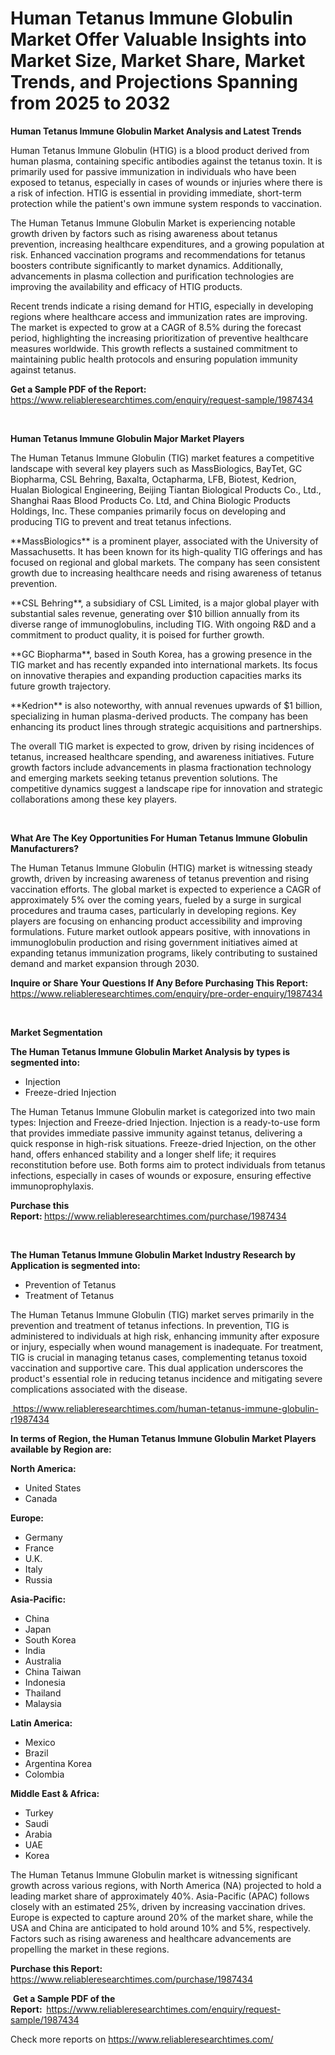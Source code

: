 <p><h1>Human Tetanus Immune Globulin Market Offer Valuable Insights into Market Size, Market Share, Market Trends, and Projections Spanning from 2025 to 2032</h1></p><p><strong>Human Tetanus Immune Globulin Market Analysis and Latest Trends</strong></p>
<p><p>Human Tetanus Immune Globulin (HTIG) is a blood product derived from human plasma, containing specific antibodies against the tetanus toxin. It is primarily used for passive immunization in individuals who have been exposed to tetanus, especially in cases of wounds or injuries where there is a risk of infection. HTIG is essential in providing immediate, short-term protection while the patient's own immune system responds to vaccination.</p><p>The Human Tetanus Immune Globulin Market is experiencing notable growth driven by factors such as rising awareness about tetanus prevention, increasing healthcare expenditures, and a growing population at risk. Enhanced vaccination programs and recommendations for tetanus boosters contribute significantly to market dynamics. Additionally, advancements in plasma collection and purification technologies are improving the availability and efficacy of HTIG products.</p><p>Recent trends indicate a rising demand for HTIG, especially in developing regions where healthcare access and immunization rates are improving. The market is expected to grow at a CAGR of 8.5% during the forecast period, highlighting the increasing prioritization of preventive healthcare measures worldwide. This growth reflects a sustained commitment to maintaining public health protocols and ensuring population immunity against tetanus.</p></p>
<p><strong>Get a Sample PDF of the Report:&nbsp;</strong> <a href="https://www.reliableresearchtimes.com/enquiry/request-sample/1987434?utm_campaign=3320&utm_medium=2&utm_source=Github&utm_content=ia&utm_term=08032025&utm_id=human-tetanus-immune-globulin">https://www.reliableresearchtimes.com/enquiry/request-sample/1987434</a></p>
<p>&nbsp;</p>
<p><strong>Human Tetanus Immune Globulin Major Market Players</strong></p>
<p><p>The Human Tetanus Immune Globulin (TIG) market features a competitive landscape with several key players such as MassBiologics, BayTet, GC Biopharma, CSL Behring, Baxalta, Octapharma, LFB, Biotest, Kedrion, Hualan Biological Engineering, Beijing Tiantan Biological Products Co., Ltd., Shanghai Raas Blood Products Co. Ltd, and China Biologic Products Holdings, Inc. These companies primarily focus on developing and producing TIG to prevent and treat tetanus infections.</p><p>**MassBiologics** is a prominent player, associated with the University of Massachusetts. It has been known for its high-quality TIG offerings and has focused on regional and global markets. The company has seen consistent growth due to increasing healthcare needs and rising awareness of tetanus prevention.</p><p>**CSL Behring**, a subsidiary of CSL Limited, is a major global player with substantial sales revenue, generating over $10 billion annually from its diverse range of immunoglobulins, including TIG. With ongoing R&D and a commitment to product quality, it is poised for further growth.</p><p>**GC Biopharma**, based in South Korea, has a growing presence in the TIG market and has recently expanded into international markets. Its focus on innovative therapies and expanding production capacities marks its future growth trajectory.</p><p>**Kedrion** is also noteworthy, with annual revenues upwards of $1 billion, specializing in human plasma-derived products. The company has been enhancing its product lines through strategic acquisitions and partnerships.</p><p>The overall TIG market is expected to grow, driven by rising incidences of tetanus, increased healthcare spending, and awareness initiatives. Future growth factors include advancements in plasma fractionation technology and emerging markets seeking tetanus prevention solutions. The competitive dynamics suggest a landscape ripe for innovation and strategic collaborations among these key players.</p></p>
<p>&nbsp;</p>
<p><strong>What Are The Key Opportunities For Human Tetanus Immune Globulin Manufacturers?</strong></p>
<p><p>The Human Tetanus Immune Globulin (HTIG) market is witnessing steady growth, driven by increasing awareness of tetanus prevention and rising vaccination efforts. The global market is expected to experience a CAGR of approximately 5% over the coming years, fueled by a surge in surgical procedures and trauma cases, particularly in developing regions. Key players are focusing on enhancing product accessibility and improving formulations. Future market outlook appears positive, with innovations in immunoglobulin production and rising government initiatives aimed at expanding tetanus immunization programs, likely contributing to sustained demand and market expansion through 2030.</p></p>
<p><strong>Inquire or Share Your Questions If Any Before Purchasing This Report:</strong> <a href="https://www.reliableresearchtimes.com/enquiry/pre-order-enquiry/1987434?utm_campaign=3320&utm_medium=2&utm_source=Github&utm_content=ia&utm_term=08032025&utm_id=human-tetanus-immune-globulin">https://www.reliableresearchtimes.com/enquiry/pre-order-enquiry/1987434</a></p>
<p>&nbsp;</p>
<p><strong>Market Segmentation</strong></p>
<p><strong>The Human Tetanus Immune Globulin Market Analysis by types is segmented into:</strong></p>
<p><ul><li>Injection</li><li>Freeze-dried Injection</li></ul></p>
<p><p>The Human Tetanus Immune Globulin market is categorized into two main types: Injection and Freeze-dried Injection. Injection is a ready-to-use form that provides immediate passive immunity against tetanus, delivering a quick response in high-risk situations. Freeze-dried Injection, on the other hand, offers enhanced stability and a longer shelf life; it requires reconstitution before use. Both forms aim to protect individuals from tetanus infections, especially in cases of wounds or exposure, ensuring effective immunoprophylaxis.</p></p>
<p><strong>Purchase this Report:&nbsp;</strong><a href="https://www.reliableresearchtimes.com/purchase/1987434?utm_campaign=3320&utm_medium=2&utm_source=Github&utm_content=ia&utm_term=08032025&utm_id=human-tetanus-immune-globulin">https://www.reliableresearchtimes.com/purchase/1987434</a></p>
<p>&nbsp;</p>
<p><strong>The Human Tetanus Immune Globulin Market Industry Research by Application is segmented into:</strong></p>
<p><ul><li>Prevention of Tetanus</li><li>Treatment of Tetanus</li></ul></p>
<p><p>The Human Tetanus Immune Globulin (TIG) market serves primarily in the prevention and treatment of tetanus infections. In prevention, TIG is administered to individuals at high risk, enhancing immunity after exposure or injury, especially when wound management is inadequate. For treatment, TIG is crucial in managing tetanus cases, complementing tetanus toxoid vaccination and supportive care. This dual application underscores the product's essential role in reducing tetanus incidence and mitigating severe complications associated with the disease.</p></p>
<p><a href="https://www.reliableresearchtimes.com/human-tetanus-immune-globulin-r1987434?utm_campaign=3320&utm_medium=2&utm_source=Github&utm_content=ia&utm_term=08032025&utm_id=human-tetanus-immune-globulin">&nbsp;https://www.reliableresearchtimes.com/human-tetanus-immune-globulin-r1987434</a></p>
<p><strong>In terms of Region, the Human Tetanus Immune Globulin Market Players available by Region are:</strong></p>
<p>
    <p> <strong> North America: </strong>
        <ul>
            <li>United States</li>
            <li>Canada</li>
        </ul>
        </p> 
    <p> <strong> Europe: </strong>
        <ul>
            <li>Germany</li>
            <li>France</li>
            <li>U.K.</li>
            <li>Italy</li>
            <li>Russia</li>
        </ul>
        </p> 
    <p> <strong> Asia-Pacific: </strong>
        <ul>
            <li>China</li>
            <li>Japan</li>
            <li>South Korea</li>
            <li>India</li>
            <li>Australia</li>
            <li>China Taiwan</li>
            <li>Indonesia</li>
            <li>Thailand</li>
            <li>Malaysia</li>
        </ul>
        </p> 
    <p> <strong> Latin America: </strong>
        <ul>
            <li>Mexico</li>
            <li>Brazil</li>
            <li>Argentina Korea</li>
            <li>Colombia</li>
        </ul>
        </p> 
    <p> <strong> Middle East & Africa: </strong>
        <ul>
            <li>Turkey</li>
            <li>Saudi</li>
            <li>Arabia</li>
            <li>UAE</li>
            <li>Korea</li>
        </ul>
    </p>
    </p>
<p><p>The Human Tetanus Immune Globulin market is witnessing significant growth across various regions, with North America (NA) projected to hold a leading market share of approximately 40%. Asia-Pacific (APAC) follows closely with an estimated 25%, driven by increasing vaccination drives. Europe is expected to capture around 20% of the market share, while the USA and China are anticipated to hold around 10% and 5%, respectively. Factors such as rising awareness and healthcare advancements are propelling the market in these regions.</p></p>
<p><strong>Purchase this Report: </strong><a href="https://www.reliableresearchtimes.com/purchase/1987434?utm_campaign=3320&utm_medium=2&utm_source=Github&utm_content=ia&utm_term=08032025&utm_id=human-tetanus-immune-globulin">https://www.reliableresearchtimes.com/purchase/1987434</a></p>
<p>&nbsp;<strong>Get a Sample PDF of the Report:&nbsp;&nbsp;</strong><a href="https://www.reliableresearchtimes.com/enquiry/request-sample/1987434?utm_campaign=3320&utm_medium=2&utm_source=Github&utm_content=ia&utm_term=08032025&utm_id=human-tetanus-immune-globulin">https://www.reliableresearchtimes.com/enquiry/request-sample/1987434</a></p>
<p><strong></strong></p>
<p>Check more reports on <a href="https://www.reliableresearchtimes.com/?utm_campaign=3320&utm_medium=2&utm_source=Github&utm_content=ia&utm_term=08032025&utm_id=human-tetanus-immune-globulin">https://www.reliableresearchtimes.com/</a></p>